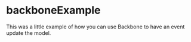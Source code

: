 backboneExample
===============

This was a little example of how you can use Backbone to have an event update the model.
